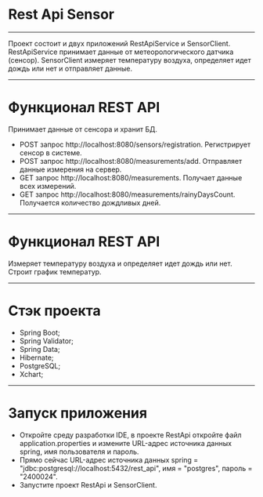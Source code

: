 # Rest Api Sensor

___
Проект состоит и двух приложений RestApiService и SensorClient. RestApiService принимает данные от метеорологического
датчика (сенсор). SensorClient измеряет температуру воздуха, определяет идет дождь или нет и отправляет данные.
___

# Функционал REST API

Принимает данные от сенсора и хранит БД.

* POST запрос http://localhost:8080/sensors/registration. Регистрирует сенсор в системе.
* POST запрос http://localhost:8080/measurements/add. Отправляет данные измерения на сервер.
* GET запрос http://localhost:8080/measurements. Получает данные всех измерений.
* GET запрос http://localhost:8080/measurements/rainyDaysCount. Получается количество дождливых дней.

___

# Функционал REST API

Измеряет температуру воздуха и определяет идет дождь или нет. Строит график температур.

---

# Стэк проекта

* Spring Boot;
* Spring Validator;
* Spring Data;
* Hibernate;
* PostgreSQL;
* Xchart;

___

# Запуск приложения

* Откройте среду разработки IDE, в проекте RestApi откройте файл application.properties и измените URL-адрес источника
  данных spring, имя пользователя и пароль.
* Прямо сейчас URL-адрес источника данных spring = "jdbc:postgresql://localhost:5432/rest_api", имя = "postgres", пароль
  = "2400024".
* Запустите проект RestApi и SensorClient.